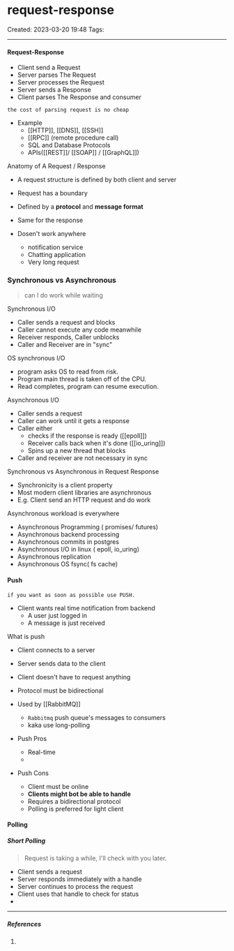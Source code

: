 # request-response
Created: 2023-03-20 19:48
Tags: 
____

#### Request-Response

* Client send a Request
* Server parses The Request
* Server processes the Request
* Server sends a Response
* Client parses The Response and consumer

```ad-note
the cost of parsing request is no cheap
```

* Example
	* [[HTTP]], [[DNS]], [[SSH]]
	* [[RPC]] (remote procedure call)
	* SQL and Database Protocols
	* APIs([[REST]]/ [[SOAP]] / [[GraphQL]])

Anatomy of A Request / Response
* A request structure is defined by both client and server
* Request has a boundary
* Defined by a __protocol__ and __message format__
* Same for the response

* Dosen't work anywhere
	* notification service
	* Chatting application
	* Very long request


### Synchronous vs Asynchronous

> can I do work while waiting

Synchronous I/O

* Caller sends a request and blocks
* Caller cannot execute any code meanwhile
* Receiver responds, Caller unblocks
* Caller and Receiver are in "sync"

OS synchronous I/O
* program asks OS to read from risk.
* Program main thread is taken off of the CPU.
* Read completes, program can resume execution.

Asynchronous I/O
* Caller sends a request
* Caller can work until it gets a response
* Caller either
	* checks if the response is ready ([[epoll]])
	* Receiver calls back when it's done ([[io_uring]])
	* Spins up a new thread that blocks
*  Caller and receiver are not necessary in sync

Synchronous vs Asynchronous in Request Response
* Synchronicity is a client property
* Most modern client libraries are asynchronous
* E.g. Client send an HTTP request and do work

Asynchronous workload is everywhere
* Asynchronous Programming ( promises/ futures)
* Asynchronous backend processing
* Asynchronous commits in postgres 
* Asynchronous I/O in linux ( epoll, io_uring)
* Asynchronous replication
* Asynchronous OS fsync( fs cache)

#### Push

```ad-note
if you want as soon as possible use PUSH.
```

* Client wants real time notification from backend
	* A user just logged in
	* A message is just received

What is push
* Client connects to a server
* Server sends data to the client
* Client doesn't have to request anything
* Protocol must be bidirectional
* Used by [[RabbitMQ]]
	* `Rabbitmq` push queue's messages to consumers
	* kaka use long-polling

* Push Pros
	* Real-time
	* 
* Push Cons
	* Client must be online
	* __Clients might bot be able to handle__
	* Requires a bidirectional protocol
	* Polling is preferred for light client

#### Polling

##### Short Polling

> Request is taking a while, I'll check with you later.

* Client sends a request
* Server responds immediately with a handle
* Server continues to process the request
* Client uses that handle to check for status
* 

_____
##### References
1.


